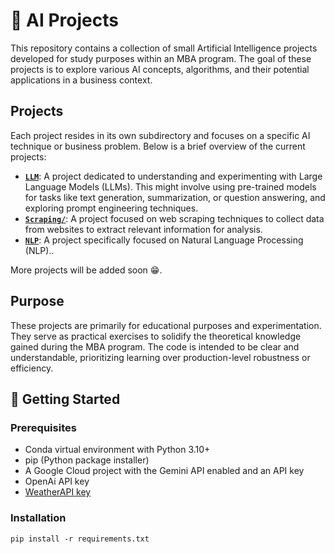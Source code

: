 # 🤖 AI Projects
This repository contains a collection of small Artificial Intelligence projects developed for study purposes within an MBA program. The goal of these projects is to explore various AI concepts, algorithms, and their potential applications in a business context.

## Projects

Each project resides in its own subdirectory and focuses on a specific AI technique or business problem. Below is a brief overview of the current projects:

* **[`LLM`](llm/notebooks)**: A project dedicated to understanding and experimenting with Large Language Models (LLMs). This might involve using pre-trained models for tasks like text generation, summarization, or question answering, and exploring prompt engineering techniques.
* **[`Scraping/`](scraping/notebooks)**: A project focused on web scraping techniques to collect data from websites to extract relevant information for analysis.
* **[`NLP`](nlp/notebooks)**: A project specifically focused on Natural Language Processing (NLP)..

More projects will be added soon 😁.

## Purpose

These projects are primarily for educational purposes and experimentation. They serve as practical exercises to solidify the theoretical knowledge gained during the MBA program. The code is intended to be clear and understandable, prioritizing learning over production-level robustness or efficiency.

## 🚀 Getting Started

### Prerequisites

- Conda virtual environment with Python 3.10+
- pip (Python package installer)
- A Google Cloud project with the Gemini API enabled and an API key
- OpenAi API key
- [WeatherAPI key](https://weatherapi.com)

### Installation
```
pip install -r requirements.txt
```
